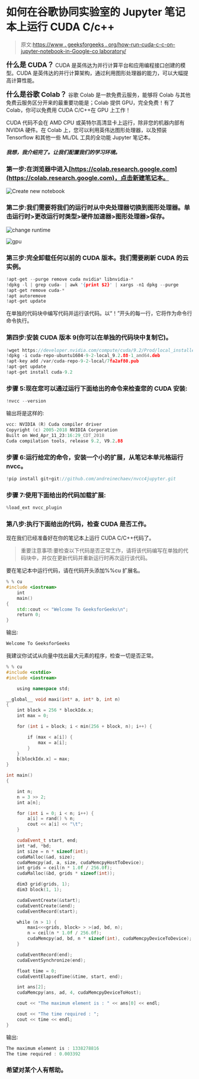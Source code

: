 # 如何在谷歌协同实验室的 Jupyter 笔记本上运行 CUDA C/c++

> 原文:[https://www . geeksforgeeks . org/how-run-cuda-c-c-on-jupyter-notebook-in-Google-co laboratory/](https://www.geeksforgeeks.org/how-to-run-cuda-c-c-on-jupyter-notebook-in-google-colaboratory/)

**<font size="4px">什么是 CUDA？</font>**
CUDA 是英伟达为并行计算平台和应用编程接口创建的模型。CUDA 是英伟达的并行计算架构，通过利用图形处理器的能力，可以大幅提高计算性能。

**<font size="4px">什么是谷歌 Colab？</font>**
谷歌 Colab 是一款免费云服务，能够将 Colab 与其他免费云服务区分开来的最重要功能是；Colab 提供 GPU，完全免费！有了 Colab，你可以免费用 CUDA C/C++在 GPU 上工作！

CUDA 代码不会在 AMD CPU 或英特尔高清显卡上运行，除非您的机器内部有 NVIDIA 硬件。在 Colab 上，您可以利用英伟达图形处理器，以及预装 Tensorflow 和其他一些 ML/DL 工具的全功能 Jupyter 笔记本。

##### 我想，我介绍完了。让我们配置我们的学习环境。

### 第一步:在浏览器中进入[https://colab.research.google.com](https://colab.research.google.com)，点击新建笔记本。

![Create new notebook](img/9fd65fa045aff3509d0c8f6ce848877c.png)

### 第二步:我们需要将我们的运行时从中央处理器切换到图形处理器。单击运行时>更改运行时类型>硬件加速器>图形处理器>保存。

![change runtime](img/2d5a795c6ce0314a82868441f6903025.png)

![gpu](img/224c5407f9a3c67edc30dcf0d8efd611.png)

### 第三步:完全卸载任何以前的 CUDA 版本。我们需要刷新 CUDA 的云实例。

```cpp
!apt-get --purge remove cuda nvidia* libnvidia-*
!dpkg -l | grep cuda- | awk '{print $2}' | xargs -n1 dpkg --purge
!apt-get remove cuda-*
!apt autoremove
!apt-get update

```

在单独的代码块中编写代码并运行该代码。以“！”开头的每一行，它将作为命令行命令执行。

### 第四步:安装 CUDA 版本 9(你可以在单独的代码块中复制它)。

```cpp
!wget https://developer.nvidia.com/compute/cuda/9.2/Prod/local_installers/cuda-repo-ubuntu1604-9-2-local_9.2.88-1_amd64 -O cuda-repo-ubuntu1604-9-2-local_9.2.88-1_amd64.deb
!dpkg -i cuda-repo-ubuntu1604-9-2-local_9.2.88-1_amd64.deb
!apt-key add /var/cuda-repo-9-2-local/7fa2af80.pub
!apt-get update
!apt-get install cuda-9.2

```

### 步骤 5:现在您可以通过运行下面给出的命令来检查您的 CUDA 安装:

```cpp
!nvcc --version

```

输出将是这样的:

```cpp
vcc: NVIDIA (R) Cuda compiler driver
Copyright (c) 2005-2018 NVIDIA Corporation
Built on Wed_Apr_11_23:16:29_CDT_2018
Cuda compilation tools, release 9.2, V9.2.88

```

### 步骤 6:运行给定的命令，安装一个小的扩展，从笔记本单元格运行 nvcc。

```cpp
!pip install git+git://github.com/andreinechaev/nvcc4jupyter.git

```

### 步骤 7:使用下面给出的代码加载扩展:

```cpp
%load_ext nvcc_plugin

```

### 第八步:执行下面给出的代码，检查 CUDA 是否工作。

现在我们已经准备好在你的笔记本上运行 CUDA C/C++代码了。

> 重要注意事项:要检查以下代码是否正常工作，请将该代码编写在单独的代码块中，并仅在更新代码并重新运行时再次运行该代码。

要在笔记本中运行代码，请在代码开头添加%%cu 扩展名。

```cpp
% % cu
#include <iostream>
    int
    main()
{
    std::cout << "Welcome To GeeksforGeeks\n";
    return 0;
}
```

输出:

```cpp
Welcome To GeeksforGeeks
```

我建议你试试从向量中找出最大元素的程序，检查一切是否正常。

```cpp
% % cu
#include <cstdio>
#include <iostream>

    using namespace std;

__global__ void maxi(int* a, int* b, int n)
{
    int block = 256 * blockIdx.x;
    int max = 0;

    for (int i = block; i < min(256 + block, n); i++) {

        if (max < a[i]) {
            max = a[i];
        }
    }
    b[blockIdx.x] = max;
}

int main()
{

    int n;
    n = 3 >> 2;
    int a[n];

    for (int i = 0; i < n; i++) {
        a[i] = rand() % n;
        cout << a[i] << "\t";
    }

    cudaEvent_t start, end;
    int *ad, *bd;
    int size = n * sizeof(int);
    cudaMalloc(&ad, size);
    cudaMemcpy(ad, a, size, cudaMemcpyHostToDevice);
    int grids = ceil(n * 1.0f / 256.0f);
    cudaMalloc(&bd, grids * sizeof(int));

    dim3 grid(grids, 1);
    dim3 block(1, 1);

    cudaEventCreate(&start);
    cudaEventCreate(&end);
    cudaEventRecord(start);

    while (n > 1) {
        maxi<<<grids, block> > >(ad, bd, n);
        n = ceil(n * 1.0f / 256.0f);
        cudaMemcpy(ad, bd, n * sizeof(int), cudaMemcpyDeviceToDevice);
    }

    cudaEventRecord(end);
    cudaEventSynchronize(end);

    float time = 0;
    cudaEventElapsedTime(&time, start, end);

    int ans[2];
    cudaMemcpy(ans, ad, 4, cudaMemcpyDeviceToHost);

    cout << "The maximum element is : " << ans[0] << endl;

    cout << "The time required : ";
    cout << time << endl;
}
```

输出:

```cpp
The maximum element is : 1338278816
The time required : 0.003392

```

### 希望对某个人有帮助。